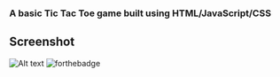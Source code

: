 ### A basic Tic Tac Toe game built using HTML/JavaScript/CSS

## Screenshot

![Alt text](https://i.imgur.com/HWfGt4k.png)
![forthebadge](https://forthebadge.com/images/badges/made-with-javascript.svg)
